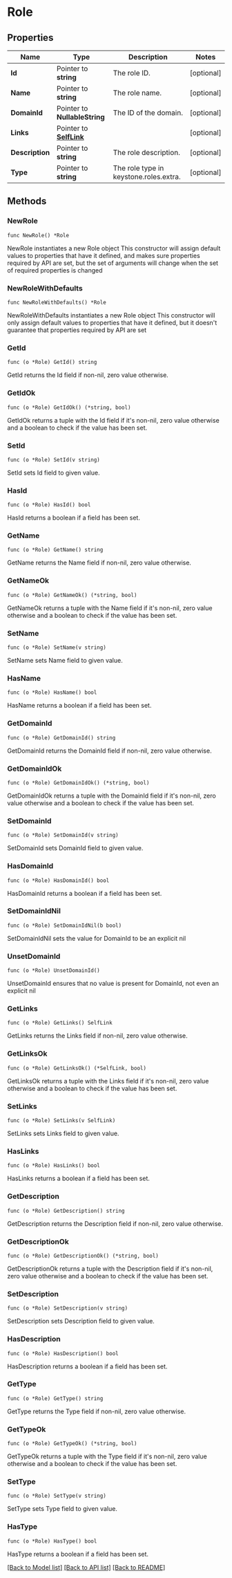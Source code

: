 # Role

## Properties

Name | Type | Description | Notes
------------ | ------------- | ------------- | -------------
**Id** | Pointer to **string** | The role ID. | [optional] 
**Name** | Pointer to **string** | The role name. | [optional] 
**DomainId** | Pointer to **NullableString** | The ID of the domain. | [optional] 
**Links** | Pointer to [**SelfLink**](SelfLink.md) |  | [optional] 
**Description** | Pointer to **string** | The role description. | [optional] 
**Type** | Pointer to **string** | The role type in keystone.roles.extra. | [optional] 

## Methods

### NewRole

`func NewRole() *Role`

NewRole instantiates a new Role object
This constructor will assign default values to properties that have it defined,
and makes sure properties required by API are set, but the set of arguments
will change when the set of required properties is changed

### NewRoleWithDefaults

`func NewRoleWithDefaults() *Role`

NewRoleWithDefaults instantiates a new Role object
This constructor will only assign default values to properties that have it defined,
but it doesn't guarantee that properties required by API are set

### GetId

`func (o *Role) GetId() string`

GetId returns the Id field if non-nil, zero value otherwise.

### GetIdOk

`func (o *Role) GetIdOk() (*string, bool)`

GetIdOk returns a tuple with the Id field if it's non-nil, zero value otherwise
and a boolean to check if the value has been set.

### SetId

`func (o *Role) SetId(v string)`

SetId sets Id field to given value.

### HasId

`func (o *Role) HasId() bool`

HasId returns a boolean if a field has been set.

### GetName

`func (o *Role) GetName() string`

GetName returns the Name field if non-nil, zero value otherwise.

### GetNameOk

`func (o *Role) GetNameOk() (*string, bool)`

GetNameOk returns a tuple with the Name field if it's non-nil, zero value otherwise
and a boolean to check if the value has been set.

### SetName

`func (o *Role) SetName(v string)`

SetName sets Name field to given value.

### HasName

`func (o *Role) HasName() bool`

HasName returns a boolean if a field has been set.

### GetDomainId

`func (o *Role) GetDomainId() string`

GetDomainId returns the DomainId field if non-nil, zero value otherwise.

### GetDomainIdOk

`func (o *Role) GetDomainIdOk() (*string, bool)`

GetDomainIdOk returns a tuple with the DomainId field if it's non-nil, zero value otherwise
and a boolean to check if the value has been set.

### SetDomainId

`func (o *Role) SetDomainId(v string)`

SetDomainId sets DomainId field to given value.

### HasDomainId

`func (o *Role) HasDomainId() bool`

HasDomainId returns a boolean if a field has been set.

### SetDomainIdNil

`func (o *Role) SetDomainIdNil(b bool)`

 SetDomainIdNil sets the value for DomainId to be an explicit nil

### UnsetDomainId
`func (o *Role) UnsetDomainId()`

UnsetDomainId ensures that no value is present for DomainId, not even an explicit nil
### GetLinks

`func (o *Role) GetLinks() SelfLink`

GetLinks returns the Links field if non-nil, zero value otherwise.

### GetLinksOk

`func (o *Role) GetLinksOk() (*SelfLink, bool)`

GetLinksOk returns a tuple with the Links field if it's non-nil, zero value otherwise
and a boolean to check if the value has been set.

### SetLinks

`func (o *Role) SetLinks(v SelfLink)`

SetLinks sets Links field to given value.

### HasLinks

`func (o *Role) HasLinks() bool`

HasLinks returns a boolean if a field has been set.

### GetDescription

`func (o *Role) GetDescription() string`

GetDescription returns the Description field if non-nil, zero value otherwise.

### GetDescriptionOk

`func (o *Role) GetDescriptionOk() (*string, bool)`

GetDescriptionOk returns a tuple with the Description field if it's non-nil, zero value otherwise
and a boolean to check if the value has been set.

### SetDescription

`func (o *Role) SetDescription(v string)`

SetDescription sets Description field to given value.

### HasDescription

`func (o *Role) HasDescription() bool`

HasDescription returns a boolean if a field has been set.

### GetType

`func (o *Role) GetType() string`

GetType returns the Type field if non-nil, zero value otherwise.

### GetTypeOk

`func (o *Role) GetTypeOk() (*string, bool)`

GetTypeOk returns a tuple with the Type field if it's non-nil, zero value otherwise
and a boolean to check if the value has been set.

### SetType

`func (o *Role) SetType(v string)`

SetType sets Type field to given value.

### HasType

`func (o *Role) HasType() bool`

HasType returns a boolean if a field has been set.


[[Back to Model list]](../README.md#documentation-for-models) [[Back to API list]](../README.md#documentation-for-api-endpoints) [[Back to README]](../README.md)


